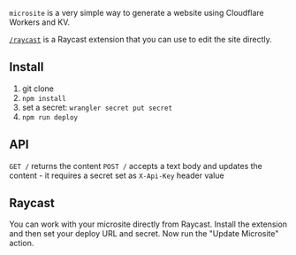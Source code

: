 `microsite` is a very simple way to generate a website using Cloudflare Workers and KV.

[`/raycast`](https://github.com/kristianfreeman/microsite/tree/main/raycast) is a Raycast extension that you can use to edit the site directly.

## Install

1. git clone
2. `npm install`
3. set a secret: `wrangler secret put secret`
4. `npm run deploy`

## API

`GET /` returns the content
`POST /` accepts a text body and updates the content - it requires a secret set as `X-Api-Key` header value

## Raycast

You can work with your microsite directly from Raycast. Install the extension and then set your deploy URL and secret. Now run the "Update Microsite" action.
